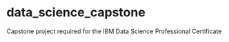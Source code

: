 # data_science_capstone
Capstone project required for the IBM Data Science Professional Certificate

